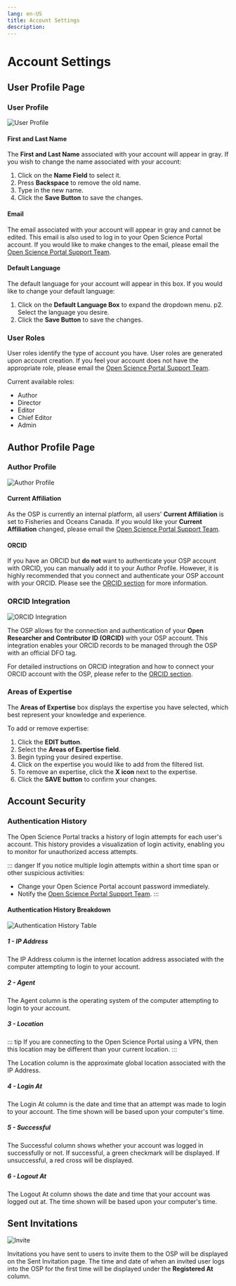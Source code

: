 ```yaml
---
lang: en-US
title: Account Settings
description:
---
```


# Account Settings

## User Profile Page

### User Profile

![User Profile](/images/account/user_profile.png)

#### First and Last Name

The **First and Last Name** associated with your account will appear in gray. If you wish to change the name associated with your account:

1. Click on the **Name Field** to select it.
2. Press **Backspace** to remove the old name.
3. Type in the new name.
4. Click the **Save Button** to save the changes.

#### Email

The email associated with your account will appear in gray and cannot be edited. This email is also used to log in to your Open Science Portal account. If you would like to make changes to the email, please email the [Open Science Portal Support Team](mailto:DFO.OpenScience-ScienceOuverte.MPO@dfo-mpo.gc.ca).

#### Default Language

The default language for your account will appear in this box. If you would like to change your default language:

1. Click on the **Default Language Box** to expand the dropdown menu.
p2. Select the language you desire.
3. Click the **Save Button** to save the changes.

### User Roles

User roles identify the type of account you have. User roles are generated upon account creation. If you feel your account does not have the appropriate role, please email the [Open Science Portal Support Team](mailto:DFO.OpenScience-ScienceOuverte.MPO@dfo-mpo.gc.ca).

Current available roles:
- Author
- Director
- Editor
- Chief Editor
- Admin

## Author Profile Page

### Author Profile

![Author Profile](/images/account/author_profile.png)

#### Current Affiliation

As the OSP is currently an internal platform, all users' **Current Affiliation** is set to Fisheries and Oceans Canada. If you would like your **Current Affiliation** changed, please email the [Open Science Portal Support Team](mailto:DFO.OpenScience-ScienceOuverte.MPO@dfo-mpo.gc.ca).

#### ORCID

If you have an ORCID but **do not** want to authenticate your OSP account with ORCID, you can manually add it to your Author Profile. However, it is highly recommended that you connect and authenticate your OSP account with your ORCID. Please see the [ORCID section](/en/account/orcid) for more information.

### ORCID Integration

![ORCID Integration](/images/account/orcid_integration.png)

The OSP allows for the connection and authentication of your **Open Researcher and Contributor ID (ORCID)** with your OSP account. This integration enables your ORCID records to be managed through the OSP with an official DFO tag.

For detailed instructions on ORCID integration and how to connect your ORCID account with the OSP, please refer to the [ORCID section](/en/account/orcid).

### Areas of Expertise

The **Areas of Expertise** box displays the expertise you have selected, which best represent your knowledge and experience.

To add or remove expertise:

1. Click the **EDIT button**.
2. Select the **Areas of Expertise field**.
3. Begin typing your desired expertise.
4. Click on the expertise you would like to add from the filtered list.
5. To remove an expertise, click the **X icon** next to the expertise.
6. Click the **SAVE button** to confirm your changes.

## Account Security

### Authentication History

The Open Science Portal tracks a history of login attempts for each user's account. This history provides a visualization of login activity, enabling you to monitor for unauthorized access attempts.

::: danger
If you notice multiple login attempts within a short time span or other suspicious activities:
- Change your Open Science Portal account password immediately.
- Notify the [Open Science Portal Support Team](mailto:DFO.OpenScience-ScienceOuverte.MPO@dfo-mpo.gc.ca).
:::

#### Authentication History Breakdown

![Authentication History Table](/images/account/authentication_history_table.png)

##### 1 - IP Address

The IP Address column is the internet location address associated with the
computer attempting to login to your account.

##### 2 - Agent

The Agent column is the operating system of the computer attempting to login to
your account.

##### 3 - Location

::: tip
If you are connecting to the Open Science Portal using a VPN, then this location
may be different than your current location.
:::

The Location column is the approximate global location associated with the IP
Address.

##### 4 - Login At

The Login At column is the date and time that an attempt was made to login to
your account. The time shown will be based upon your computer's time.

##### 5 - Successful

The Successful column shows whether your account was logged in successfully or
not. If successful, a green checkmark will be displayed. If unsuccessful, a red
cross will be displayed.

##### 6 - Logout At

The Logout At column shows the date and time that your account was logged out
at. The time shown will be based upon your computer's time.

## Sent Invitations

![Invite](/images/account/sent_invites.png)

Invitations you have sent to users to invite them to the OSP will be displayed on the Sent Invitation page. The time and
date of when an invited user logs into the OSP for the first time will be displayed under the **Registered At**
column.